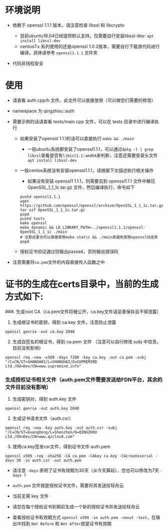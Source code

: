 


# 环境说明

* 依赖于 openssl 1.1.1 版本，请注意检查 libssl 和 libcrypto
    * 目前ubuntu18.04已经提供默认支持，仅需要自行安装libssl-dev: ``` apt install libssl-dev ```
    * centos7.x 系列使用的还是openssl 1.0.2版本，需要自行下载源代码进行编译，具体请参考 ```openssl1.1.1``` 文件夹

* 代码非线程安全



# 使用

* 请查看 auth.cpp/h 文件，此文件可以直接使用（可以做您们需要的修改）

* namespace 为 qingzhou::auth

* 需要示例的话请查看 tests/main.cpp 文件，可以在 tests 目录中进行编译执行
    * 如果安装了openssl 1.1.1的话可以直接执行 ``` make && ./main ```
        * 一般ubuntu系统都安装了openssl1.1.1，可以通过```dpkg -l | grep libssl```查看是否有```libssl1.1:amd64```来判断，注意还需要安装头文件``` apt install libssl-dev```
    * 一般centos系统没有安装openssl1.1.1，请根据下文描述执行相关操作

        * 如果没有安装 openssl1 1.1.1，则需要去到 openssl1.1.1 文件中解压 OpenSSL_1_1_1c.tar.gz 文件，然后编译执行，命令如下

        ```
        pushd openssl1.1.1
        wget https://github.com/openssl/openssl/archive/OpenSSL_1_1_1c.tar.gz
        tar xzf OpenSSL_1_1_1c.tar.gz
        popd
        pushd tests
        make openssl
        make dynamic && LD_LIBRARY_PATH=../openssl1.1.1/openssl-OpenSSL_1_1_1c ./main
        # 注意这里也可以直接使用make static && ./main来避免使用openssl动态库
        popd
        ```
    * 授权证书验证通过则输出passed，否则输出错误码


* 注意需要将```ca.pem```文件的内容直接传入函数之中



# 证书的生成在certs目录中，当前的生成方式如下:

###. 生成root CA（ca.pem文件将被公开，ca.key文件请妥善保存且不得泄露）


1. 生成根证书的密钥，得到 ca.key 文件，注意防止泄露


```
openssl genrsa -out ca.key 2048
```

2. 生成自签名的根证书，得到 ca.pem 文件 （注意可以自行修改 subj 中信息，目前没有影响）


```
openssl req -new -x509 -days 7200 -key ca.key -out ca.pem -subj "/C=CN/ST=SHANGHAI/L=SHANGHAI/O=SUPREMIND Ltd./OU=Dev/CN=www.supremind.info"
```

### 生成授权证书相关文件（auth.pem文件需要发送给FDN平台，其余的文件目前没有影响）


1. 生成密钥对，得到 auth.key 文件


```
openssl genrsa -out auth.key 2048
```


2. 生成证书请求文件（auth.csr）


```
openssl req -new -key auth.key -out auth.csr -subj "/C=CN/ST=GuangDong/L=Shenzhen/O=QINGZHOU Ltd./OU=Dev/CN=www.qzcloud.com"
```

3. 使用ca.key签发csr文件，得到证书文件 auth.pem


```
openssl x509 -req -sha256 -CA ca.pem -CAkey ca.key -CAcreateserial -days 30 -in auth.csr -out auth.pem
```

* 请注意 ```-days``` 表明了证书有效期为30天（从今天算起），您也可以修改为7天 ```-days 7```


* ```auth.pem``` 文件就是授权证书文件，需要将其发送给轻舟云

* 当前无需 key 文件

* 请您在每个授权证书到期前生成一个新的授权证书并发送给轻舟云

* 查看授权证书有效期方式 ``` openssl x509 -in auth.pem -noout -text ```，在输出中找到 ```Not Before``` 和 ```Not After```就是证书有效期



